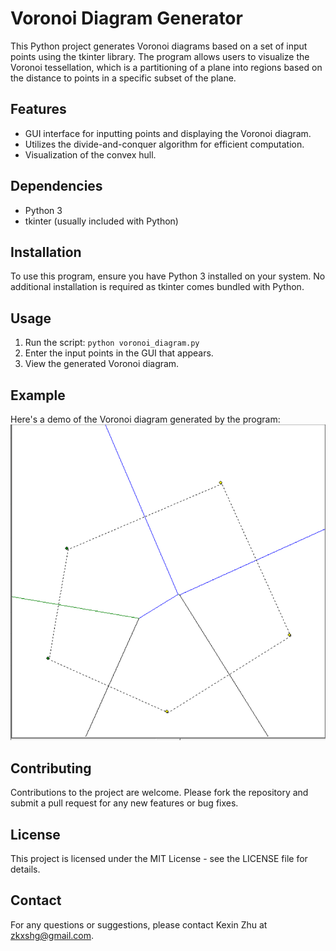 # Voronoi Diagram Generator

This Python project generates Voronoi diagrams based on a set of input points using the tkinter library. The program allows users to visualize the Voronoi tessellation, which is a partitioning of a plane into regions based on the distance to points in a specific subset of the plane.

## Features
- GUI interface for inputting points and displaying the Voronoi diagram.
- Utilizes the divide-and-conquer algorithm for efficient computation.
- Visualization of the convex hull.

## Dependencies
- Python 3
- tkinter (usually included with Python)

## Installation
To use this program, ensure you have Python 3 installed on your system. No additional installation is required as tkinter comes bundled with Python.

## Usage
1. Run the script: `python voronoi_diagram.py`
2. Enter the input points in the GUI that appears.
3. View the generated Voronoi diagram.

## Example
Here's a demo of the Voronoi diagram generated by the program:
![Voronoi Diagram Demo](data/demo.PNG)

## Contributing
Contributions to the project are welcome. Please fork the repository and submit a pull request for any new features or bug fixes.

## License
This project is licensed under the MIT License - see the LICENSE file for details.

## Contact
For any questions or suggestions, please contact Kexin Zhu at zkxshg@gmail.com.


